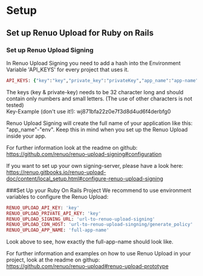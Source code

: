 # Setup

## Set up Renuo Upload for Ruby on Rails

### Set up Renuo Upload Signing
In Renuo Upload Signing you need to add a hash into the Environment Variable 'API_KEYS' for every project that uses it.
```rb
API_KEYS: {"key":"key","private_key":"privateKey","app_name":"app-name","env": "environment"};{"key":"key","private_key":"privateKey","app_name":"app-name","env": "environment"};...
```

The keys (key & private-key) needs to be 32 character long and should contain only numbers and small letters. (The use of other characters is not tested)<br>
Key-Example (don't use it!): wj871bfa22z0e7f3d8d4ud6f4derbfg0

Renuo Upload Signing will create the full name of your application like this: "app_name"-"env". Keep this in mind when you set up the Renuo Upload inside your app.

For further information look at the readme on github:<br>
https://github.com/renuo/renuo-upload-signing#configuration

If you want to set up your own signing-server, please have a look here:<br>
https://renuo.gitbooks.io/renuo-upload-doc/content/local_setup.html#configure-renuo-upload-signing

###Set Up your Ruby On Rails Project
We recommend to use environment variables to configure the Renuo Upload:
```rb
RENUO_UPLOAD_API_KEY: 'key'
RENUO_UPLOAD_PRIVATE_API_KEY: 'key'
RENUO_UPLOAD_SIGNING_URL: 'url-to-renuo-upload-signing'
RENUO_UPLOAD_CDN_HOST: 'url-to-renuo-upload-singning/generate_policy'
RENUO_UPLOAD_APP_NAME: 'full-app-name'
```
Look above to see, how exactly the full-app-name should look like.

For further information and examples on how to use Renuo Upload in your project, look at the readme on githup:<br>
https://github.com/renuo/renuo-upload#renuo-upload-prototype
